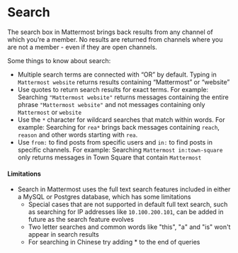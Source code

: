 # Search

The search box in Mattermost brings back results from any channel of which you’re a member. No results are returned from channels where you are not a member - even if they are open channels.

Some things to know about search: 

- Multiple search terms are connected with “OR” by default. Typing in `Mattermost website` returns results containing “Mattermost” or “website”
- Use quotes to return search results for exact terms. For example: Searching `"Mattermost website"` returns messages containing the entire phrase `"Mattermost website"` and not messages containing only `Mattermost` or `website`
- Use the `*` character for wildcard searches that match within words. For example: Searching for `rea*` brings back messages containing `reach`, `reason` and other words starting with `rea`.
- Use `from:` to find posts from specific users and `in:` to find posts in specific channels. For example: Searching `Mattermost in:town-square` only returns messages in Town Square that contain `Mattermost`

#### Limitations

- Search in Mattermost uses the full text search features included in either a MySQL or Postgres database, which has some limitations
  - Special cases that are not supported in default full text search, such as searching for IP addresses like `10.100.200.101`, can be added in future as the search feature evolves
  - Two letter searches and common words like "this", "a" and "is" won't appear in search results
  - For searching in Chinese try adding * to the end of queries
